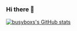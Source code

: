### Hi there 👋

<!--
**busyboxs/busyboxs** is a ✨ _special_ ✨ repository because its `README.md` (this file) appears on your GitHub profile.

Here are some ideas to get you started:

- 🔭 I’m currently working on ...
- 🌱 I’m currently learning ...
- 👯 I’m looking to collaborate on ...
- 🤔 I’m looking for help with ...
- 💬 Ask me about ...
- 📫 How to reach me: ...
- 😄 Pronouns: ...
- ⚡ Fun fact: ...
-->

[![busyboxs's GitHub stats](https://github-readme-stats.vercel.app/api?username=busyboxs)](https://github.com/anuraghazra/github-readme-stats)
